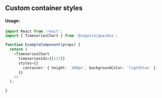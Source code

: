 ## Custom container styles

<!-- STORY -->

#### Usage:

```typescript jsx
import React from 'react';
import { TimeseriesChart } from '@cognite/gearbox';

function ExampleComponent(props) {
  return (
    <TimeseriesChart
      timeseriesIds={[123]}
      styles={{
        container: { height: '300px', backgroundColor: 'lightblue' },
      }}
    />
  );
  
}
```
